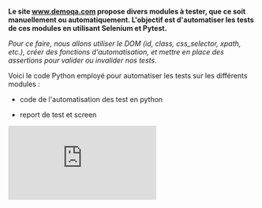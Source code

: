 **Le site www.demoqa.com propose divers modules à tester, que ce soit manuellement ou automatiquement. L'objectif est d'automatiser les tests de ces modules en utilisant Selenium et Pytest.**

*Pour ce faire, nous allons utiliser le DOM (id, class, css_selector, xpath, etc.), créer des fonctions d'automatisation, et mettre en place des assertions pour valider ou invalider nos tests.*

Voici le code Python employé pour automatiser les tests sur les différents modules :

- code de l'automatisation des test en python
* report de test et screen

![](https://github.com/esmailhaidari24/Selenium-et-Pytest/blob/main/py-test_form.py)
